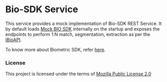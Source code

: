 # Bio-SDK Service
This service provides a mock implementation of Bio-SDK REST Service. It by default loads [Mock BIO SDK](https://github.com/mosip/mosip-mock-services/tree/master/mock-sdk) internally on the startup and exposes the endpoints to perform 1:N match, segmentation, extraction as per the [IBioAPI](https://github.com/mosip/commons/blob/master/kernel/kernel-biometrics-api/src/main/java/io/mosip/kernel/biometrics/spi/IBioApi.java).

To know more about Biometric SDK, refer [here](https://docs.mosip.io/1.2.0/biometrics/biometric-sdk).

### License
This project is licensed under the terms of [Mozilla Public License 2.0](https://github.com/mosip/mosip-platform/blob/master/LICENSE)
